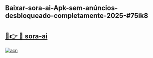 ## Baixar-sora-ai-Apk-sem-anúncios-desbloqueado-completamente-2025-#75ik8

# <h2><a href="https://ainizakaria.my?title=sora-ai&ref=20M">🔗👉 🔴 sora-ai</a></h2>

[![acn](https://github.com/user-attachments/assets/0f9c940e-d8b0-45ae-aac7-cd30a18b3e1c)](https://ainizakaria.my?title=sora-ai&ref=20M)

